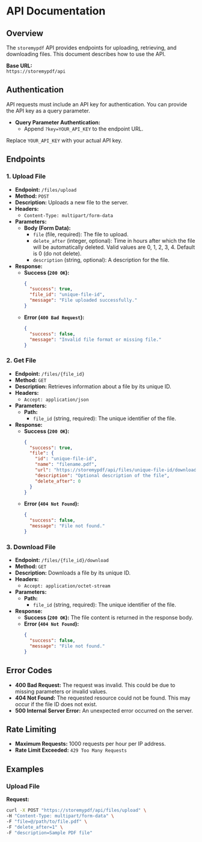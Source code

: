 
# API Documentation

## Overview

The `storemypdf` API provides endpoints for uploading, retrieving, and downloading files. This document describes how to use the API.

**Base URL:**  
`https://storemypdf/api`

## Authentication

API requests must include an API key for authentication. You can provide the API key as a query parameter.

- **Query Parameter Authentication:** 
  - Append `?key=YOUR_API_KEY` to the endpoint URL.

Replace `YOUR_API_KEY` with your actual API key.

## Endpoints

### 1. Upload File

- **Endpoint:** `/files/upload`
- **Method:** `POST`
- **Description:** Uploads a new file to the server.
- **Headers:**
  - `Content-Type: multipart/form-data`
- **Parameters:**
  - **Body (Form Data):**
    - `file` (file, required): The file to upload.
    - `delete_after` (integer, optional): Time in hours after which the file will be automatically deleted. Valid values are 0, 1, 2, 3, 4. Default is 0 (do not delete).
    - `description` (string, optional): A description for the file.
- **Response:**
  - **Success (`200 OK`):**
    ```json
    {
      "success": true,
      "file_id": "unique-file-id",
      "message": "File uploaded successfully."
    }
    ```
  - **Error (`400 Bad Request`):**
    ```json
    {
      "success": false,
      "message": "Invalid file format or missing file."
    }
    ```

### 2. Get File

- **Endpoint:** `/files/{file_id}`
- **Method:** `GET`
- **Description:** Retrieves information about a file by its unique ID.
- **Headers:**
  - `Accept: application/json`
- **Parameters:**
  - **Path:**
    - `file_id` (string, required): The unique identifier of the file.
- **Response:**
  - **Success (`200 OK`):**
    ```json
    {
      "success": true,
      "file": {
        "id": "unique-file-id",
        "name": "filename.pdf",
        "url": "https://storemypdf/api/files/unique-file-id/download",
        "description": "Optional description of the file",
        "delete_after": 0
      }
    }
    ```
  - **Error (`404 Not Found`):**
    ```json
    {
      "success": false,
      "message": "File not found."
    }
    ```

### 3. Download File

- **Endpoint:** `/files/{file_id}/download`
- **Method:** `GET`
- **Description:** Downloads a file by its unique ID.
- **Headers:**
  - `Accept: application/octet-stream`
- **Parameters:**
  - **Path:**
    - `file_id` (string, required): The unique identifier of the file.
- **Response:**
  - **Success (`200 OK`):** The file content is returned in the response body.
  - **Error (`404 Not Found`):**
    ```json
    {
      "success": false,
      "message": "File not found."
    }
    ```

## Error Codes

- **400 Bad Request:** The request was invalid. This could be due to missing parameters or invalid values.
- **404 Not Found:** The requested resource could not be found. This may occur if the file ID does not exist.
- **500 Internal Server Error:** An unexpected error occurred on the server.

## Rate Limiting

- **Maximum Requests:** 1000 requests per hour per IP address.
- **Rate Limit Exceeded:** `429 Too Many Requests`

## Examples

### Upload File

**Request:**
```bash
curl -X POST "https://storemypdf/api/files/upload" \
-H "Content-Type: multipart/form-data" \
-F "file=@/path/to/file.pdf" \
-F "delete_after=1" \
-F "description=Sample PDF file"
